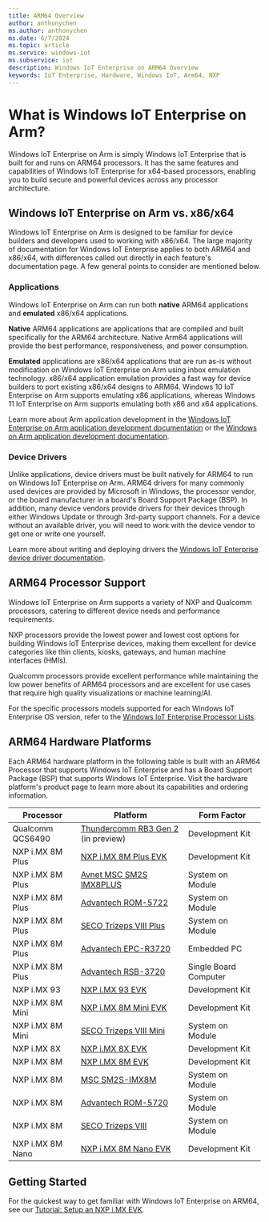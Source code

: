 ```yaml
---
title: ARM64 Overview
author: anthonychen
ms.author: anthonychen
ms.date: 6/7/2024
ms.topic: article
ms.service: windows-iot
ms.subservice: iot
description: Windows IoT Enterprise on ARM64 Overview
keywords: IoT Enterprise, Hardware, Windows IoT, Arm64, NXP
---
```


# What is Windows IoT Enterprise on Arm?

Windows IoT Enterprise on Arm is simply Windows IoT Enterprise that is built for and runs on ARM64 processors. It has the same features and capabilities of Windows IoT Enterprise for x64-based processors, enabling you to build secure and powerful devices across any processor architecture.

## Windows IoT Enterprise on Arm vs. x86/x64

Windows IoT Enterprise on Arm is designed to be familiar for device builders and developers used to working with x86/x64. The large majority of documentation for Windows IoT Enterprise applies to both ARM64 and x86/x64, with differences called out directly in each feature's documentation page. A few general points to consider are mentioned below. 

### Applications

Windows IoT Enterprise on Arm can run both **native** ARM64 applications and **emulated** x86/x64 applications.

**Native** ARM64 applications are applications that are compiled and built specifically for the ARM64 architecture. Native Arm64 applications will provide the best performance, responsiveness, and power consumption.

**Emulated** applications are x86/x64 applications that are run as-is without modification on Windows IoT Enterprise on Arm using inbox emulation technology. x86/x64 application emulation provides a fast way for device builders to port existing x86/x64 designs to ARM64. Windows 10 IoT Enterprise on Arm supports emulating x86 applications, whereas Windows 11 IoT Enterprise on Arm supports emulating both x86 and x64 applications.

Learn more about Arm application development in the [Windows IoT Enterprise on Arm application development documentation](../Development/App_dev.md) or the [Windows on Arm application development documentation](/windows/arm/overview). 

### Device Drivers

Unlike applications, device drivers must be built natively for ARM64 to run on Windows IoT Enterprise on Arm. ARM64 drivers for many commonly used devices are provided by Microsoft in Windows, the processor vendor, or the board manufacturer in a board's Board Support Package (BSP). In addition, many device vendors provide drivers for their devices through either Windows Update or through 3rd-party support channels. For a device without an available driver, you will need to work with the device vendor to get one or write one yourself. 

Learn more about writing and deploying drivers the [Windows IoT Enterprise device driver documentation](../OS-Features/Device-Drivers.md).

## ARM64 Processor Support

Windows IoT Enterprise on Arm supports a variety of NXP and Qualcomm processors, catering to different device needs and performance requirements. 

NXP processors provide the lowest power and lowest cost options for building Windows IoT Enterprise devices, making them excellent for device categories like thin clients, kiosks, gateways, and human machine interfaces (HMIs).

Qualcomm processors provide excellent performance while maintaining the low power benefits of ARM64 processors and are excellent for use cases that require high quality visualizations or machine learning/AI.

For the specific processors models supported for each Windows IoT Enterprise OS version, refer to the [Windows IoT Enterprise Processor Lists](../Hardware/Processor_Requirements.md#windows-iot-enterprise-processor-lists).

## ARM64 Hardware Platforms

Each ARM64 hardware platform in the following table is built with an ARM64 Processor that supports Windows IoT Enterprise and has a Board Support Package (BSP) that supports Windows IoT Enterprise. Visit the hardware platform's product page to learn more about its capabilities and ordering information.

|Processor|Platform|Form Factor|
|-|---------|-------|
|Qualcomm QCS6490|[Thundercomm RB3 Gen 2](https://www.thundercomm.com/product/qualcomm-rb3-gen-2/) (in preview)|Development Kit|
|NXP i.MX 8M Plus|[NXP i.MX 8M Plus EVK](https://www.nxp.com/design/development-boards/i-mx-evaluation-and-development-boards/evaluation-kit-for-the-i-mx-8m-plus-applications-processor:8MPLUSLPD4-EVK)|Development Kit|
|NXP i.MX 8M Plus|[Avnet MSC SM2S IMX8PLUS](https://embedded.avnet.com/product/msc-sm2s-imx8plus/)|System on Module|
|NXP i.MX 8M Plus|[Advantech ROM-5722](https://www.advantech.com/en/products/computer-on-module/rom-5722/mod_11aa0c77-868e-4014-8151-ac7a7a1c5c1b)|System on Module|
|NXP i.MX 8M Plus|[SECO Trizeps VIII Plus](https://edge.seco.com/usa/trizeps-viii-plus.html)|System on Module|
|NXP i.MX 8M Plus|[Advantech EPC-R3720](https://www.advantech.com/en/products/880a61e5-3fed-41f3-bf53-8be2410c0f19/epc-r3720/mod_fde326be-b36e-4044-ba9a-28c4c49a25c6)|Embedded PC|
|NXP i.MX 8M Plus|[Advantech RSB-3720](https://www.advantech.com/en/products/single_board_computer/rsb-3720/mod_d2f1b0bc-650b-449a-8ef7-b65ce4f69949)|Single Board Computer|
|NXP i.MX 93|[NXP i.MX 93 EVK](https://www.nxp.com/products/processors-and-microcontrollers/arm-processors/i-mx-applications-processors/i-mx-9-processors/i-mx-93-applications-processor-family-arm-cortex-a55-ml-acceleration-power-efficient-mpu:i.MX93)|Development Kit|
|NXP i.MX 8M Mini|[NXP i.MX 8M Mini EVK](https://www.nxp.com/design/development-boards/i-mx-evaluation-and-development-boards/evaluation-kit-for-the-i-mx-8m-mini-applications-processor:8MMINILPD4-EVK)|Development Kit|
|NXP i.MX 8M Mini|[SECO Trizeps VIII Mini](https://edge.seco.com/usa/trizeps-viii-mini.html)|System on Module|
|NXP i.MX 8X|[NXP i.MX 8X EVK](https://www.nxp.com/products/processors-and-microcontrollers/arm-processors/i-mx-applications-processors/i-mx-8-applications-processors/i-mx-8x-family-arm-cortex-a35-3d-graphics-4k-video-dsp-error-correcting-code-on-ddr:i.MX8X)|Development Kit|
|NXP i.MX 8M|[NXP i.MX 8M EVK](https://www.nxp.com/design/development-boards/i-mx-evaluation-and-development-boards/evaluation-kit-for-the-i-mx-8m-applications-processor:MCIMX8M-EVK)|Development Kit|
|NXP i.MX 8M|[MSC SM2S-IMX8M](https://embedded.avnet.com/product/msc-sm2s-imx8m/)    |System on Module|
|NXP i.MX 8M|[Advantech ROM-5720](https://www.advantech.com/en/products/computer-on-module/rom-5720/mod_4fbfe9fa-f5b2-4ba8-940e-e47585ad0fef)|System on Module|
|NXP i.MX 8M|[SECO Trizeps VIII](https://edge.seco.com/usa/trizeps-viii.html)|System on Module|
|NXP i.MX 8M Nano|[NXP i.MX 8M Nano EVK](https://www.nxp.com/design/development-boards/i-mx-evaluation-and-development-boards/evaluation-kit-for-the-i-mx-8m-nano-applications-processor:8MNANOD4-EVK)|Development Kit|

## Getting Started

For the quickest way to get familiar with Windows IoT Enterprise on ARM64, see our [Tutorial: Setup an NXP i.MX EVK](../Tutorials/Win10-NXP-iMX.md).